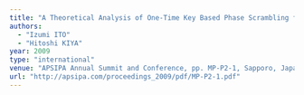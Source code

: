 ```yaml
---
title: "A Theoretical Analysis of One-Time Key Based Phase Scrambling for Phase-Only Correlation between Visually Protected Images"
authors:
  - "Izumi ITO"
  - "Hitoshi KIYA"
year: 2009
type: "international"
venue: "APSIPA Annual Summit and Conference, pp. MP-P2-1, Sapporo, Japan, 2009-10-05."
url: "http://apsipa.com/proceedings_2009/pdf/MP-P2-1.pdf"
---
```

